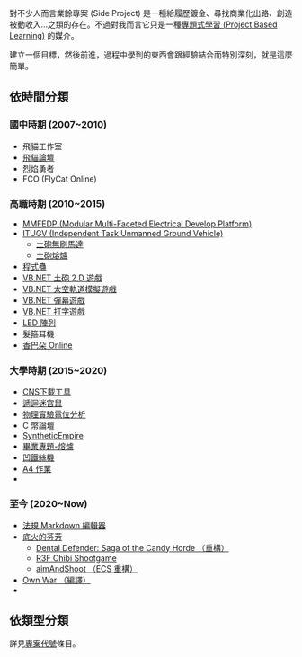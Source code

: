 對不少人而言業餘專案 (Side Project) 是一種給履歷鍍金、尋找商業化出路、創造被動收入...之類的存在。不過對我而言它只是一種[專題式學習 (Project Based Learning)](https://en.wikipedia.org/wiki/Project-based_learning) 的媒介。

建立一個目標，然後前進，過程中學到的東西會跟經驗結合而特別深刻，就是這麼簡單。

## 依時間分類

### 國中時期 (2007~2010)

- 飛貓工作室
- [飛貓論壇](#飛貓論壇)
- 烈焰勇者
- FCO (FlyCat Online)

### 高職時期 (2010~2015)

- [MMFEDP (Modular Multi-Faceted Electrical Develop Platform)](#Project:MMFEDP)
- [ITUGV (Independent Task Unmanned Ground Vehicle)](#Project:ITUGV)
  - [土砲無刷馬達](#土砲無刷馬達)
  - [土砲熔爐](#土砲熔爐)
- [程式蠱](#程式蠱)
- [VB.NET 土砲 2.D 遊戲](<#VB.NET 土砲 2.D 遊戲>)
- [VB.NET 太空軌道模擬遊戲](<#VB.NET 太空軌道模擬遊戲>)
- [VB.NET 彈幕遊戲](<#VB.NET 彈幕遊戲>)
- [VB.NET 打字遊戲](<#VB.NET 打字遊戲>)
- [LED 陣列](<#土砲 LED 陣列>)
- 髮箍耳機
- [香巴朵 Online](<#Project:香巴朵 Online>)

### 大學時期 (2015~2020)

- [CNS下載工具](<#CNS下載工具>)
- [遞迴迷宮鼠](#遞迴迷宮鼠)
- [物理實驗電位分析](#物理實驗電位分析)
- C 幣論壇
- [SyntheticEmpire](<#Project:SyntheticEmpire>)
- [畢業專題-熔爐](#移動熔爐)
- [凹鐵絲機](#凹鐵絲機)
- [A4 作業](<#A4 作業>)
- [](<#IV 曲線分析>)

### 至今 (2020~Now)

- [法規 Markdown 編輯器](<#法規 Markdown 編輯器>)
- [底火的芬芳](<#Project:底火的芬芳>)
  - [Dental Defender: Saga of the Candy Horde （重構）](<#Dental Defender: Saga of the Candy Horde （重構）>)
  - [R3F Chibi Shootgame](<#R3F Chibi Shootgame>)
  - [aimAndShoot （ECS 重構）](<#aimAndShoot （ECS 重構）>)
- [Own War （編譯）](<#Own War （編譯）>)
- [](<#3DS x Linux x Javascript x Bad Apple>)

## 依類型分類

詳見[專案代號](<#Named Projects>)條目。